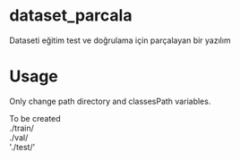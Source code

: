 # dataset_parcala
Dataseti eğitim test ve doğrulama için parçalayan bir yazılım

<h1> Usage </h1>
Only change path directory and classesPath variables.

To be created
<br>
./train/
<br>
./val/
<br>
'./test/'

